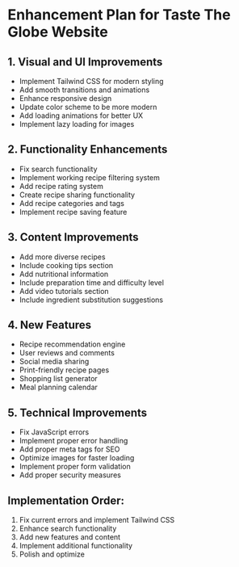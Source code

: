 # Enhancement Plan for Taste The Globe Website

## 1. Visual and UI Improvements
- Implement Tailwind CSS for modern styling
- Add smooth transitions and animations
- Enhance responsive design
- Update color scheme to be more modern
- Add loading animations for better UX
- Implement lazy loading for images

## 2. Functionality Enhancements
- Fix search functionality
- Implement working recipe filtering system
- Add recipe rating system
- Create recipe sharing functionality
- Add recipe categories and tags
- Implement recipe saving feature

## 3. Content Improvements
- Add more diverse recipes
- Include cooking tips section
- Add nutritional information
- Include preparation time and difficulty level
- Add video tutorials section
- Include ingredient substitution suggestions

## 4. New Features
- Recipe recommendation engine
- User reviews and comments
- Social media sharing
- Print-friendly recipe pages
- Shopping list generator
- Meal planning calendar

## 5. Technical Improvements
- Fix JavaScript errors
- Implement proper error handling
- Add proper meta tags for SEO
- Optimize images for faster loading
- Implement proper form validation
- Add proper security measures

## Implementation Order:
1. Fix current errors and implement Tailwind CSS
2. Enhance search functionality
3. Add new features and content
4. Implement additional functionality
5. Polish and optimize
